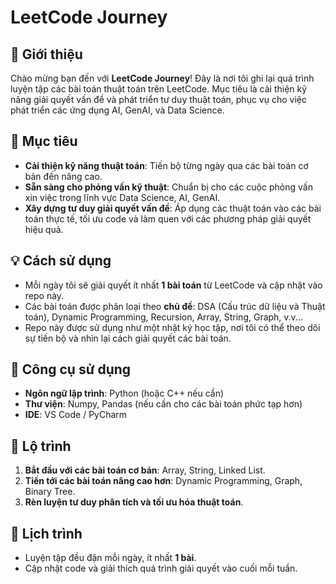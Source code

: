 # **LeetCode Journey**

## 🚀 **Giới thiệu**
Chào mừng bạn đến với **LeetCode Journey**! Đây là nơi tôi ghi lại quá trình luyện tập các bài toán thuật toán trên LeetCode. Mục tiêu là cải thiện kỹ năng giải quyết vấn đề và phát triển tư duy thuật toán, phục vụ cho việc phát triển các ứng dụng AI, GenAI, và Data Science.

## 🧠 **Mục tiêu**
- **Cải thiện kỹ năng thuật toán**: Tiến bộ từng ngày qua các bài toán cơ bản đến nâng cao.
- **Sẵn sàng cho phỏng vấn kỹ thuật**: Chuẩn bị cho các cuộc phỏng vấn xin việc trong lĩnh vực Data Science, AI, GenAI.
- **Xây dựng tư duy giải quyết vấn đề**: Áp dụng các thuật toán vào các bài toán thực tế, tối ưu code và làm quen với các phương pháp giải quyết hiệu quả.

## 💡 **Cách sử dụng**
- Mỗi ngày tôi sẽ giải quyết ít nhất **1 bài toán** từ LeetCode và cập nhật vào repo này.
- Các bài toán được phân loại theo **chủ đề**: DSA (Cấu trúc dữ liệu và Thuật toán), Dynamic Programming, Recursion, Array, String, Graph, v.v...
- Repo này được sử dụng như một nhật ký học tập, nơi tôi có thể theo dõi sự tiến bộ và nhìn lại cách giải quyết các bài toán.

## 🔨 **Công cụ sử dụng**
- **Ngôn ngữ lập trình**: Python (hoặc C++ nếu cần)
- **Thư viện**: Numpy, Pandas (nếu cần cho các bài toán phức tạp hơn)
- **IDE**: VS Code / PyCharm

## 🎯 **Lộ trình**
1. **Bắt đầu với các bài toán cơ bản**: Array, String, Linked List.
2. **Tiến tới các bài toán nâng cao hơn**: Dynamic Programming, Graph, Binary Tree.
3. **Rèn luyện tư duy phân tích và tối ưu hóa thuật toán**.

## 📅 **Lịch trình**
- Luyện tập đều đặn mỗi ngày, ít nhất **1 bài**.
- Cập nhật code và giải thích quá trình giải quyết vào cuối mỗi tuần.

